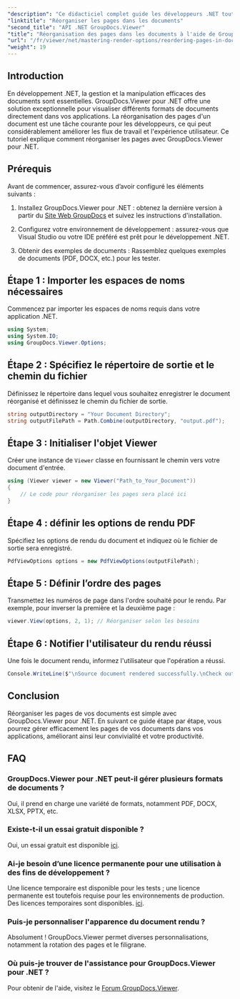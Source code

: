 ```yaml
---
"description": "Ce didacticiel complet guide les développeurs .NET tout au long du processus de réorganisation des pages dans divers formats de documents à l'aide de GroupDocs.Viewer pour .NET."
"linktitle": "Réorganiser les pages dans les documents"
"second_title": "API .NET GroupDocs.Viewer"
"title": "Réorganisation des pages dans les documents à l'aide de GroupDocs.Viewer pour .NET"
"url": "/fr/viewer/net/mastering-render-options/reordering-pages-in-document/"
"weight": 19
---
```


## Introduction

En développement .NET, la gestion et la manipulation efficaces des documents sont essentielles. GroupDocs.Viewer pour .NET offre une solution exceptionnelle pour visualiser différents formats de documents directement dans vos applications. La réorganisation des pages d'un document est une tâche courante pour les développeurs, ce qui peut considérablement améliorer les flux de travail et l'expérience utilisateur. Ce tutoriel explique comment réorganiser les pages avec GroupDocs.Viewer pour .NET.

## Prérequis

Avant de commencer, assurez-vous d’avoir configuré les éléments suivants :

1. Installez GroupDocs.Viewer pour .NET : obtenez la dernière version à partir du [Site Web GroupDocs](https://releases.groupdocs.com/viewer/net/) et suivez les instructions d'installation.
   
2. Configurez votre environnement de développement : assurez-vous que Visual Studio ou votre IDE préféré est prêt pour le développement .NET.

3. Obtenir des exemples de documents : Rassemblez quelques exemples de documents (PDF, DOCX, etc.) pour les tester.

## Étape 1 : Importer les espaces de noms nécessaires

Commencez par importer les espaces de noms requis dans votre application .NET.

```csharp
using System;
using System.IO;
using GroupDocs.Viewer.Options;
```

## Étape 2 : Spécifiez le répertoire de sortie et le chemin du fichier

Définissez le répertoire dans lequel vous souhaitez enregistrer le document réorganisé et définissez le chemin du fichier de sortie.

```csharp
string outputDirectory = "Your Document Directory";
string outputFilePath = Path.Combine(outputDirectory, "output.pdf");
```

## Étape 3 : Initialiser l'objet Viewer

Créer une instance de `Viewer` classe en fournissant le chemin vers votre document d'entrée.

```csharp
using (Viewer viewer = new Viewer("Path_to_Your_Document"))
{
    // Le code pour réorganiser les pages sera placé ici
}
```

## Étape 4 : définir les options de rendu PDF

Spécifiez les options de rendu du document et indiquez où le fichier de sortie sera enregistré.

```csharp
PdfViewOptions options = new PdfViewOptions(outputFilePath);
```

## Étape 5 : Définir l’ordre des pages

Transmettez les numéros de page dans l'ordre souhaité pour le rendu. Par exemple, pour inverser la première et la deuxième page :

```csharp
viewer.View(options, 2, 1); // Réorganiser selon les besoins
```

## Étape 6 : Notifier l'utilisateur du rendu réussi

Une fois le document rendu, informez l'utilisateur que l'opération a réussi.

```csharp
Console.WriteLine($"\nSource document rendered successfully.\nCheck output in {outputDirectory}.");
```

## Conclusion

Réorganiser les pages de vos documents est simple avec GroupDocs.Viewer pour .NET. En suivant ce guide étape par étape, vous pourrez gérer efficacement les pages de vos documents dans vos applications, améliorant ainsi leur convivialité et votre productivité.

## FAQ

### GroupDocs.Viewer pour .NET peut-il gérer plusieurs formats de documents ?
Oui, il prend en charge une variété de formats, notamment PDF, DOCX, XLSX, PPTX, etc.

### Existe-t-il un essai gratuit disponible ?
Oui, un essai gratuit est disponible [ici](https://releases.groupdocs.com/).

### Ai-je besoin d’une licence permanente pour une utilisation à des fins de développement ?
Une licence temporaire est disponible pour les tests ; une licence permanente est toutefois requise pour les environnements de production. Des licences temporaires sont disponibles. [ici](https://purchase.groupdocs.com/temporary-license/).

### Puis-je personnaliser l'apparence du document rendu ?
Absolument ! GroupDocs.Viewer permet diverses personnalisations, notamment la rotation des pages et le filigrane.

### Où puis-je trouver de l'assistance pour GroupDocs.Viewer pour .NET ?
Pour obtenir de l'aide, visitez le [Forum GroupDocs.Viewer](https://forum.groupdocs.com/c/viewer/9).
